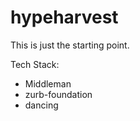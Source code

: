 # hypeharvest

This is just the starting point.

Tech Stack:
- Middleman
- zurb-foundation
- dancing
